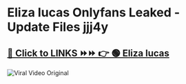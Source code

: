 
 # Eliza lucas Onlyfans Leaked - Update Files jjj4y

## <h2><a href="https://clipsfans.com/Eliza_lucas&ref=git">🔗 Click to LINKS ⏩⏩ 👉 🟢 Eliza lucas </a></h2>

<a href="https://clipsfans.com/Eliza_lucas&ref=git" rel="nofollow" data-target="animated-image.originalLink"><img src="https://i.ibb.co.com/xMMVF88/686577567.gif" alt="Viral Video Original" style="max-width: 100%; display: inline-block;" data-target="animated-image.originalImage"></a>

